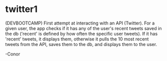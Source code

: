 twitter1
========
(DEVBOOTCAMP)
First attempt at interacting with an API (Twitter).  For a given user, the app checks if it has any
of the user's recent tweets saved in the db ('recent' is defined by how often the specific user tweets).
If it has 'recent' tweets, it displays them, otherwise it pulls the 10 most recent tweets from the API,
saves them to the db, and displays them to the user.

-Conor
